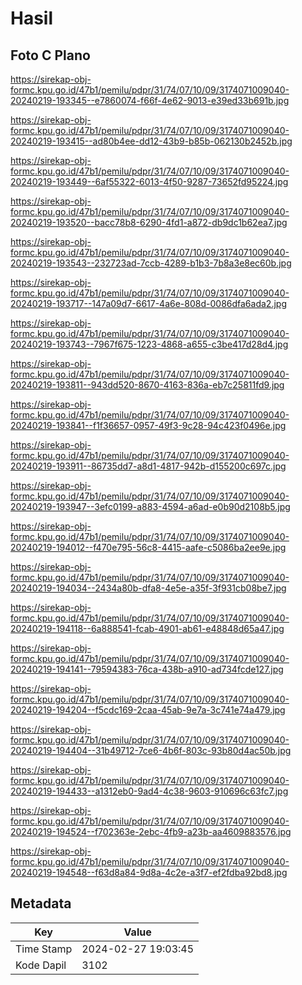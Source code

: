 # Hasil

## Foto C Plano

https://sirekap-obj-formc.kpu.go.id/47b1/pemilu/pdpr/31/74/07/10/09/3174071009040-20240219-193345--e7860074-f66f-4e62-9013-e39ed33b691b.jpg

https://sirekap-obj-formc.kpu.go.id/47b1/pemilu/pdpr/31/74/07/10/09/3174071009040-20240219-193415--ad80b4ee-dd12-43b9-b85b-062130b2452b.jpg

https://sirekap-obj-formc.kpu.go.id/47b1/pemilu/pdpr/31/74/07/10/09/3174071009040-20240219-193449--6af55322-6013-4f50-9287-73652fd95224.jpg

https://sirekap-obj-formc.kpu.go.id/47b1/pemilu/pdpr/31/74/07/10/09/3174071009040-20240219-193520--bacc78b8-6290-4fd1-a872-db9dc1b62ea7.jpg

https://sirekap-obj-formc.kpu.go.id/47b1/pemilu/pdpr/31/74/07/10/09/3174071009040-20240219-193543--232723ad-7ccb-4289-b1b3-7b8a3e8ec60b.jpg

https://sirekap-obj-formc.kpu.go.id/47b1/pemilu/pdpr/31/74/07/10/09/3174071009040-20240219-193717--147a09d7-6617-4a6e-808d-0086dfa6ada2.jpg

https://sirekap-obj-formc.kpu.go.id/47b1/pemilu/pdpr/31/74/07/10/09/3174071009040-20240219-193743--7967f675-1223-4868-a655-c3be417d28d4.jpg

https://sirekap-obj-formc.kpu.go.id/47b1/pemilu/pdpr/31/74/07/10/09/3174071009040-20240219-193811--943dd520-8670-4163-836a-eb7c25811fd9.jpg

https://sirekap-obj-formc.kpu.go.id/47b1/pemilu/pdpr/31/74/07/10/09/3174071009040-20240219-193841--f1f36657-0957-49f3-9c28-94c423f0496e.jpg

https://sirekap-obj-formc.kpu.go.id/47b1/pemilu/pdpr/31/74/07/10/09/3174071009040-20240219-193911--86735dd7-a8d1-4817-942b-d155200c697c.jpg

https://sirekap-obj-formc.kpu.go.id/47b1/pemilu/pdpr/31/74/07/10/09/3174071009040-20240219-193947--3efc0199-a883-4594-a6ad-e0b90d2108b5.jpg

https://sirekap-obj-formc.kpu.go.id/47b1/pemilu/pdpr/31/74/07/10/09/3174071009040-20240219-194012--f470e795-56c8-4415-aafe-c5086ba2ee9e.jpg

https://sirekap-obj-formc.kpu.go.id/47b1/pemilu/pdpr/31/74/07/10/09/3174071009040-20240219-194034--2434a80b-dfa8-4e5e-a35f-3f931cb08be7.jpg

https://sirekap-obj-formc.kpu.go.id/47b1/pemilu/pdpr/31/74/07/10/09/3174071009040-20240219-194118--6a888541-fcab-4901-ab61-e48848d65a47.jpg

https://sirekap-obj-formc.kpu.go.id/47b1/pemilu/pdpr/31/74/07/10/09/3174071009040-20240219-194141--79594383-76ca-438b-a910-ad734fcde127.jpg

https://sirekap-obj-formc.kpu.go.id/47b1/pemilu/pdpr/31/74/07/10/09/3174071009040-20240219-194204--f5cdc169-2caa-45ab-9e7a-3c741e74a479.jpg

https://sirekap-obj-formc.kpu.go.id/47b1/pemilu/pdpr/31/74/07/10/09/3174071009040-20240219-194404--31b49712-7ce6-4b6f-803c-93b80d4ac50b.jpg

https://sirekap-obj-formc.kpu.go.id/47b1/pemilu/pdpr/31/74/07/10/09/3174071009040-20240219-194433--a1312eb0-9ad4-4c38-9603-910696c63fc7.jpg

https://sirekap-obj-formc.kpu.go.id/47b1/pemilu/pdpr/31/74/07/10/09/3174071009040-20240219-194524--f702363e-2ebc-4fb9-a23b-aa4609883576.jpg

https://sirekap-obj-formc.kpu.go.id/47b1/pemilu/pdpr/31/74/07/10/09/3174071009040-20240219-194548--f63d8a84-9d8a-4c2e-a3f7-ef2fdba92bd8.jpg


## Metadata

| Key        | Value               |
| ---------- | ------------------- |
| Time Stamp | 2024-02-27 19:03:45 |
| Kode Dapil | 3102                |



